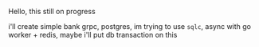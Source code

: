 
Hello,
this still on progress

i'll create simple bank grpc, postgres, im trying to use `sqlc`, async with go worker + redis, maybe i'll put db transaction on this